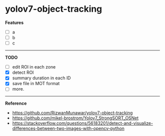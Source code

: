 # yolov7-object-tracking

**Features**
- [ ] a
- [ ] b
- [ ] c

---
**TODO**
- [ ] edit ROI in each zone 
- [x] detect ROI
- [x] summary duration in each ID
- [x] save file in MOT format
- [ ] more.

---
**Reference**
- https://github.com/RizwanMunawar/yolov7-object-tracking
- https://github.com/mikel-brostrom/Yolov7_StrongSORT_OSNet
- https://stackoverflow.com/questions/56183201/detect-and-visualize-differences-between-two-images-with-opencv-python
